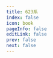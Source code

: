 ```yaml
---
title: 623系
index: false
icon: book
pageInfo: false
editLink: false
prev: false
next: false
---
```

